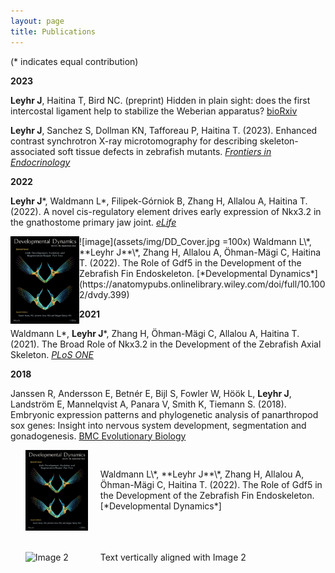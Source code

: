 ```yaml
---
layout: page
title: Publications
---
```

(* indicates equal contribution)

**2023**

**Leyhr J**, Haitina T, Bird NC. (preprint) Hidden in plain sight: does the first intercostal ligament help to
stabilize the Weberian apparatus? [bioRxiv](https://www.biorxiv.org/content/10.1101/2023.11.20.567829v1)

**Leyhr J**, Sanchez S, Dollman KN, Tafforeau P, Haitina T. (2023). Enhanced contrast
synchrotron X-ray microtomography for describing skeleton-associated soft tissue defects in
zebrafish mutants. [*Frontiers in Endocrinology*](https://www.frontiersin.org/articles/10.3389/fendo.2023.1108916/full)

**2022**

**Leyhr J**\*, Waldmann L\*, Filipek-Górniok B, Zhang H, Allalou A, Haitina T. (2022). A novel
cis-regulatory element drives early expression of Nkx3.2 in the gnathostome primary jaw joint.
[*eLife*](https://elifesciences.org/articles/75749)

<img src="assets/img/DD_Cover.jpg" alt="Developmental Dynamics Cover" style="float: left; width: 110px; height: 140px" />
![image](assets/img/DD_Cover.jpg =100x) Waldmann L\*, **Leyhr J**\*, Zhang H, Allalou A, Öhman-Mägi C, Haitina T. (2022). The Role of Gdf5 in the Development of the Zebrafish Fin Endoskeleton. [*Developmental Dynamics*](https://anatomypubs.onlinelibrary.wiley.com/doi/full/10.1002/dvdy.399)

**2021**

Waldmann L\*, **Leyhr J**\*, Zhang H, Öhman-Mägi C, Allalou A, Haitina T. (2021). The Broad
Role of Nkx3.2 in the Development of the Zebrafish Axial Skeleton. [*PLoS ONE*](https://journals.plos.org/plosone/article?id=10.1371/journal.pone.0255953)

**2018**

Janssen R, Andersson E, Betnér E, Bijl S, Fowler W, Höök L, **Leyhr J**, Landström E,
Mannelqvist A, Panara V, Smith K, Tiemann S. (2018). Embryonic expression patterns and
phylogenetic analysis of panarthropod sox genes: Insight into nervous system development,
segmentation and gonadogenesis. [BMC Evolutionary Biology](https://bmcecolevol.biomedcentral.com/articles/10.1186/s12862-018-1196-z)




<style>
/* Your CSS styles here */
.image-list {
  list-style: none;
}

.image-list li {
  display: flex;
  align-items: center;
  margin-bottom: 20px; /* Adjust as needed */
}

.image-list img {
  width: 100px; /* Adjust the image width as desired */
  margin-right: 20px; /* Space between image and text */
}

.image-list .text {
  flex: 1;
}
</style>

<ul class="image-list">
  <li>
    <img src="assets/img/DD_Cover.jpg" alt="Image 1" />
    <div class="text">
      <p>Waldmann L\*, **Leyhr J**\*, Zhang H, Allalou A, Öhman-Mägi C, Haitina T. (2022). The Role of Gdf5 in the Development of the Zebrafish Fin Endoskeleton. [*Developmental Dynamics*]</p>
    </div>
  </li>
  <li>
    <img src="assets/img/cover.png" alt="Image 2" />
    <div class="text">
      <p>Text vertically aligned with Image 2</p>
    </div>
  </li>
  <!-- Add more list items as needed -->
</ul>
